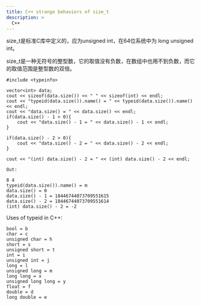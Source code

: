 ```yaml
---
title: C++ strange behaviors of size_t 
description: >
  C++
---
```


size_t是标准C库中定义的，应为unsigned int，在64位系统中为 long unsigned int。

size_t是一种无符号的整型数，它的取值没有负数，在数组中也用不到负数，而它的取值范围是整型数的双倍。

```
#include <typeinfo>

vector<int> data;
cout << sizeof(data.size()) << " " << sizeof(int) << endl;
cout << "typeid(data.size()).name() = " << typeid(data.size()).name() << endl;
cout << "data.size() = " << data.size() << endl;
if(data.size() - 1 > 0){
    cout << "data.size() - 1 = " << data.size() - 1 << endl;
}

if(data.size() - 2 > 0){
    cout << "data.size() - 2 = " << data.size() - 2 << endl;
}

cout << "(int) data.size() - 2 = " << (int) data.size() - 2 << endl;

Out:

8 4
typeid(data.size()).name() = m
data.size() = 0
data.size() - 1 = 18446744073709551615
data.size() - 2 = 18446744073709551614
(int) data.size() - 2 = -2
```

Uses of typeid in C++:
```
bool = b
char = c
unsigned char = h
short = s
unsigned short = t
int = i
unsigned int = j
long = l
unsigned long = m
long long = x
unsigned long long = y
float = f
double = d
long double = e
```
